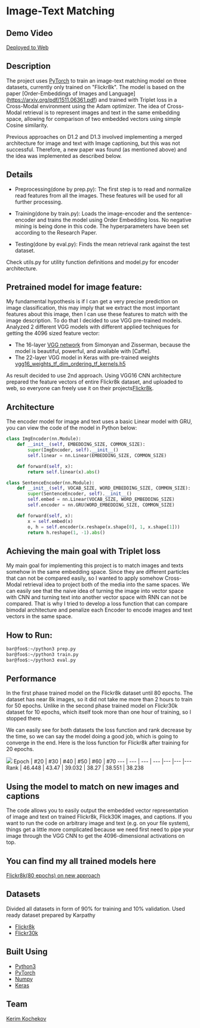 # Image-Text Matching

## Demo Video
[Deployed to Web](https://www.youtube.com/watch?v=mArAOVAgmYI)

## Description

The project uses [PyTorch](https://pytorch.org/) to train an image-text matching model on three datasets, currently only trained on "Flickr8k". The model is based on the paper [Order-Embeddings of Images and Language] (https://arxiv.org/pdf/1511.06361.pdf) and trained with Triplet loss in a Cross-Modal environment using the Adam optimizer. The idea of Cross-Modal retrieval is to represent images and text in the same embedding space, allowing for comparison of two embedded vectors using simple Cosine similarity.

Previous approaches on D1.2 and D1.3 involved implementing a merged architecture for image and text with Image captioning, but this was not successful. Therefore, a new paper was found (as mentioned above) and the idea was implemented as described below.

## Details

* Preprocessing(done by prep.py): The first step is to read and normalize read features from all the images. These features will be used for all further processing.

* Training(done by train.py): Loads the image-encoder and the sentence-encoder and trains the model using Order Embedding loss. No negative mining is being done in this code. The hyperparameters have been set according to the Research Paper.

* Testing(done by eval.py): Finds the mean retrieval rank against the test dataset.

Check utils.py for utility function definitions and model.py for encoder architecture.

## Pretrained model for image feature:
My fundamental hypothesis is if I can get a very precise prediction on image classification, this may imply that we extract the most important features about this image, then I can use these features to match with the image description. To do that I decided to use VGG pre-trained models. Analyzed 2 different VGG models with different applied techniques for getting the 4096 sized feature vector:
* The 16-layer [VGG network](http://www.robots.ox.ac.uk/~vgg/research/very_deep/) from Simonyan and Zisserman, because the model is beautiful, powerful, and available with [Caffe].
* The 22-layer VGG model in Keras with pre-trained weights [vgg16_weights_tf_dim_ordering_tf_kernels.h5](https://github.com/fchollet/deep-learning-models/releases/download/v0.1/vgg16_weights_tf_dim_ordering_tf_kernels.h5)

As result decided to use 2nd approach. Using VGG16 CNN architecture prepared the feature vectors of entire Flickr8k dataset, and uploaded to web, so everyone can freely use it on their projects[Flickr8k](https://disk.yandex.com.tr/d/lKpZNl3Zg0DflA).

## Architecture
The encoder model for image and text uses a basic Linear model with GRU, you can view the code of the model in Python below:
```python
class ImgEncoder(nn.Module):
	def __init__(self, EMBEDDING_SIZE, COMMON_SIZE):
		super(ImgEncoder, self).__init__()
		self.linear = nn.Linear(EMBEDDING_SIZE, COMMON_SIZE)

	def forward(self, x):
		return self.linear(x).abs()

class SentenceEncoder(nn.Module):
	def __init__(self, VOCAB_SIZE, WORD_EMBEDDING_SIZE, COMMON_SIZE):
		super(SentenceEncoder, self).__init__()
		self.embed = nn.Linear(VOCAB_SIZE, WORD_EMBEDDING_SIZE)
		self.encoder = nn.GRU(WORD_EMBEDDING_SIZE, COMMON_SIZE)

	def forward(self, x):
		x = self.embed(x)
		o, h = self.encoder(x.reshape(x.shape[0], 1, x.shape[1]))
		return h.reshape(1, -1).abs()
```

## Achieving the main goal with Triplet loss
My main goal for implementing this project is to match images and texts somehow in the same embedding space. Since they are different particles that can not be compared easily, so I wanted to apply somehow Cross-Modal retrieval idea to project both of the media into the same spaces. We can easily see that the naive idea of turning the image into vector space with CNN and turning text into another vector space with RNN can not be compared. That is why I tried to develop a loss function that can compare bimodal architecture and penalize each Encoder to encode images and text vectors in the same space.

## How to Run:

```bash
bar@foo$:~/python3 prep.py
bar@foo$:~/python3 train.py
bar@foo$:~/python3 eval.py
```

## Performance
In the first phase trained model on the Flickr8k dataset until 80 epochs. The dataset has near 8k images, so it did not take me more than 2 hours to train for 50 epochs. Unlike in the second phase trained model on Flickr30k dataset for 10 epochs, which itself took more than one hour of training, so I stopped there.

We can easily see for both datasets the loss function and rank decrease by the time, so we can say the model doing a good job, which is going to converge in the end. Here is the loss function for Flickr8k after training for 20 epochs.

![](https://github.com/KerimKochekov/PMLDL-Project-Image-Text-Matching/blob/main/loss_80epochs.png)
Epoch | #20 | #30 | #40 | #50 | #60 | #70 
--- | --- | --- | --- |--- |--- |--- 
Rank | 46.448 | 43.47 | 39.032 | 38.27 | 38.551 | 38.238


## Using the model to match on new images and captions
The code allows you to easily output the embedded vector representation of image and text on trained Flickr8k, Flick30K images, and captions. If you want to run the code on arbitrary image and text (e.g. on your file system), things get a little more complicated because we need first need to pipe your image through the VGG CNN to get the 4096-dimensional activations on top.

## You can find my all trained models here
[Flickr8k(80 epochs) on new approach](https://disk.yandex.com.tr/d/w-0xL9DCcRbPQQ)

## Datasets
Divided all datasets in form of 90% for training and 10% validation.
Used ready dataset prepared by Karpathy
* [Flickr8k](https://cs.stanford.edu/people/karpathy/deepimagesent/flickr8k.zip)
* [Flickr30k](https://cs.stanford.edu/people/karpathy/deepimagesent/flickr30k.zip)

## Built Using

* [Python3](https://www.python.org)
* [PyTorch](https://pytorch.org/)
* [Numpy](https://numpy.org/)
* [Keras](https://https://keras.io//)

## Team

[Kerim Kochekov](https://github.com/KerimKochekov)
